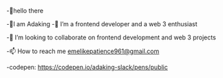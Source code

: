 -👋hello there

-👩I am Adaking
-🌱 I’m a frontend developer and a web 3 enthusiast

-💞️ I’m looking to collaborate on frontend development and web 3 projects

 -📫 How to reach me emelikepatience961@gmail.com
 
 -codepen: https://codepen.io/adaking-slack/pens/public
<!---
Adaking-slack/Adaking-slack is a ✨ special ✨ repository because its `README.md` (this file) appears on your GitHub profile.
You can click the Preview link to take a look at your changes.
--->
